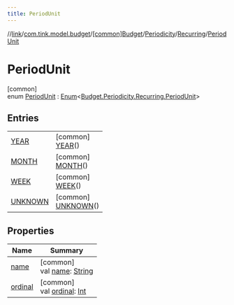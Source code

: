 ```yaml
---
title: PeriodUnit
---
```

//[link](../../../../../../index.html)/[com.tink.model.budget](../../../../index.html)/[[common]Budget](../../../index.html)/[Periodicity](../../index.html)/[Recurring](../index.html)/[PeriodUnit](index.html)



# PeriodUnit



[common]\
enum [PeriodUnit](index.html) : [Enum](https://kotlinlang.org/api/latest/jvm/stdlib/kotlin/-enum/index.html)&lt;[Budget.Periodicity.Recurring.PeriodUnit](index.html)&gt;



## Entries


| | |
|---|---|
| [YEAR](-y-e-a-r/index.html) | [common]<br>[YEAR](-y-e-a-r/index.html)() |
| [MONTH](-m-o-n-t-h/index.html) | [common]<br>[MONTH](-m-o-n-t-h/index.html)() |
| [WEEK](-w-e-e-k/index.html) | [common]<br>[WEEK](-w-e-e-k/index.html)() |
| [UNKNOWN](-u-n-k-n-o-w-n/index.html) | [common]<br>[UNKNOWN](-u-n-k-n-o-w-n/index.html)() |


## Properties


| Name | Summary |
|---|---|
| [name](../../../../../com.tink.service.network/[common]-sdk-client/-t-i-n-k_-l-i-n-k/index.html#-372974862%2FProperties%2F-1713223439) | [common]<br>val [name](../../../../../com.tink.service.network/[common]-sdk-client/-t-i-n-k_-l-i-n-k/index.html#-372974862%2FProperties%2F-1713223439): [String](https://kotlinlang.org/api/latest/jvm/stdlib/kotlin/-string/index.html) |
| [ordinal](../../../../../com.tink.service.network/[common]-sdk-client/-t-i-n-k_-l-i-n-k/index.html#-739389684%2FProperties%2F-1713223439) | [common]<br>val [ordinal](../../../../../com.tink.service.network/[common]-sdk-client/-t-i-n-k_-l-i-n-k/index.html#-739389684%2FProperties%2F-1713223439): [Int](https://kotlinlang.org/api/latest/jvm/stdlib/kotlin/-int/index.html) |

